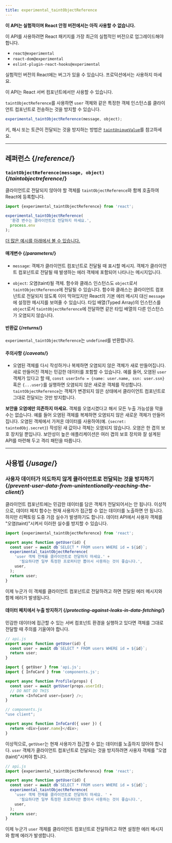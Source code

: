 ```yaml
---
title: experimental_taintObjectReference
---
```


<Wip>

**이 API는 실험적이며 React 안정 버전에서는 아직 사용할 수 없습니다.**

이 API를 사용하려면 React 패키지를 가장 최근의 실험적인 버전으로 업그레이드해야 합니다.

- `react@experimental`
- `react-dom@experimental`
- `eslint-plugin-react-hooks@experimental`

실험적인 버전의 React에는 버그가 있을 수 있습니다. 프로덕션에서는 사용하지 마세요.

이 API는 React 서버 컴포넌트에서만 사용할 수 있습니다.

</Wip>


<Intro>

`taintObjectReference`를 사용하면 `user` 객체와 같은 특정한 객체 인스턴스를 클라이언트 컴포넌트로 전송하는 것을 방지할 수 있습니다.

```js
experimental_taintObjectReference(message, object);
```
키, 해시 또는 토큰이 전달되는 것을 방지하는 방법은 [`taintUniqueValue`](/reference/react/experimental_taintUniqueValue)를 참고하세요.

</Intro>

<InlineToc />

---

## 레퍼런스 {/*reference*/}

### `taintObjectReference(message, object)` {/*taintobjectreference*/}

클라이언트로 전달되지 않아야 할 객체를 `taintObjectReference`와 함께 호출하여 React에 등록합니다.

```js
import {experimental_taintObjectReference} from 'react';

experimental_taintObjectReference(
  '환경 변수는 클라이언트로 전달하지 마세요.',
  process.env
);
```

[더 많은 예시를 아래에서 볼 수 있습니다.](#usage)

#### 매개변수 {/*parameters*/}

* `message`: 객체가 클라이언트 컴포넌트로 전달될 때 표시할 메시지. 객체가 클라이언트 컴포넌트로 전달될 때 발생하는 에러 객체에 포함되어 나타나는 메시지입니다.

* `object`: 오염(taint)될 객체. 함수와 클래스 인스턴스도 `object`로서 `taintObjectReference`에 전달될 수 있습니다. 함수와 클래스는 클라이언트 컴포넌트로 전달되지 않도록 이미 막혀있지만 React의 기본 에러 메시지 대신 `message`에 설정한 메시지를 보여줄 수 있습니다. 타입 배열(Typed Array)의 인스턴스를 `object`로서 `taintObjectReference`에 전달하면 같은 타입 배열의 다른 인스턴스가 오염되지 않습니다.

#### 반환값 {/*returns*/}

`experimental_taintObjectReference`는 `undefined`를 반환합니다.

#### 주의사항 {/*caveats*/}

- 오염된 객체를 다시 작성하거나 복제하면 오염되지 않은 객체가 새로 만들어집니다. 새로 만들어진 객체는 민감한 데이터를 포함할 수 있습니다. 예를 들어, 오염된 `user` 객체가 있다고 할 때, `const userInfo = {name: user.name, ssn: user.ssn}` 혹은 `{...user}`를 실행하면 오염되지 않은 새로운 객체를 작성합니다. `taintObjectReference`는 객체가 변경되지 않은 상태에서 클라이언트 컴포넌트로 그대로 전달되는 것만 방지합니다.

<Pitfall>

**보안을 오염에만 의존하지 마세요.** 객체를 오염시켰다고 해서 모든 누출 가능성을 막을 수는 없습니다. 예를 들어 오염된 객체를 복제하면 오염되지 않은 새로운 객체가 만들어집니다. 오염된 객체에서 가져온 데이터를 사용하여(예. `{secret: taintedObj.secret}`) 작성된 새 값이나 객체는 오염되지 않습니다. 오염은 한 겹의 보호 장치일 뿐입니다. 보안성이 높은 애플리케이션은 여러 겹의 보호 장치와 잘 설계된 API를 마련해 두고 격리 패턴을 따릅니다.

</Pitfall>

---

## 사용법 {/*usage*/}

### 사용자 데이터가 의도하지 않게 클라이언트로 전달되는 것을 방지하기 {/*prevent-user-data-from-unintentionally-reaching-the-client*/}

클라이언트 컴포넌트에는 민감한 데이터를 담은 객체가 전달되어서는 안 됩니다. 이상적으로, 데이터 페치 함수는 현재 사용자가 접근할 수 없는 데이터를 노출하면 안 됩니다. 하지만 리팩토링 도중 가끔 실수가 발생하기도 합니다. 데이터 API에서 사용자 객체를 "오염(taint)"시켜서 이러한 실수를 방지할 수 있습니다.

```js
import {experimental_taintObjectReference} from 'react';

export async function getUser(id) {
  const user = await db`SELECT * FROM users WHERE id = ${id}`;
  experimental_taintObjectReference(
    'user 객체 전체를 클라이언트로 전달하지 마세요.' +
      '필요하다면 일부 특정한 프로퍼티만 뽑아서 사용하는 것이 좋습니다.',
    user,
  );
  return user;
}
```

이제 누군가 이 객체를 클라이언트 컴포넌트로 전달하려고 하면 전달된 에러 메시지와 함께 에러가 발생됩니다.

<DeepDive>

#### 데이터 페치에서 누출 방지하기 {/*protecting-against-leaks-in-data-fetching*/}

민감한 데이터에 접근할 수 있는 서버 컴포넌트 환경을 실행하고 있다면 객체를 그대로 전달할 때 주의를 기울여야 합니다.

```js
// api.js
export async function getUser(id) {
  const user = await db`SELECT * FROM users WHERE id = ${id}`;
  return user;
}
```

```js
import { getUser } from 'api.js';
import { InfoCard } from 'components.js';

export async function Profile(props) {
  const user = await getUser(props.userId);
  // DO NOT DO THIS
  return <InfoCard user={user} />;
}
```

```js
// components.js
"use client";

export async function InfoCard({ user }) {
  return <div>{user.name}</div>;
}
```

이상적으로, `getUser`는 현재 사용자가 접근할 수 없는 데이터를 노출하지 않아야 합니다. `user` 객체가 클라이언트 컴포넌트로 전달되는 것을 방지하려면 사용자 객체를 "오염(taint)"시켜야 합니다.

```js
// api.js
import {experimental_taintObjectReference} from 'react';

export async function getUser(id) {
  const user = await db`SELECT * FROM users WHERE id = ${id}`;
  experimental_taintObjectReference(
    'user 객체 전체를 클라이언트로 전달하지 마세요. ' +
      '필요하다면 일부 특정한 프로퍼티만 뽑아서 사용하는 것이 좋습니다.',
    user,
  );
  return user;
}
```

이제 누군가 `user` 객체를 클라이언트 컴포넌트로 전달하려고 하면 설정한 에러 메시지와 함께 에러가 발생합니다.

</DeepDive>
